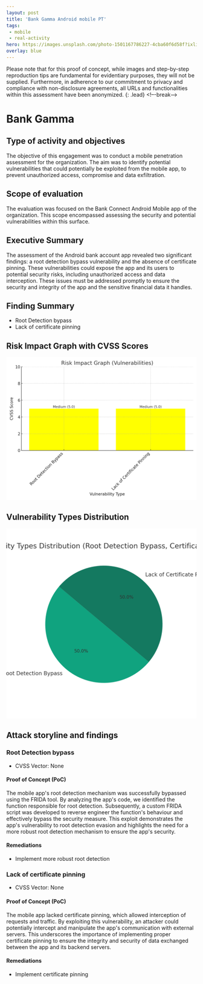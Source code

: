 ```yaml
---
layout: post
title: 'Bank Gamma Android mobile PT'
tags:
 - mobile
 - real-activity
hero: https://images.unsplash.com/photo-1501167786227-4cba60f6d58f?ixlib=rb-4.0.3&ixid=M3wxMjA3fDB8MHxzZWFyY2h8Mnx8YmFua3xlbnwwfHwwfHx8MA%3D%3D&auto=format&fit=crop&w=400&q=60
overlay: blue
---
```


Please note that for this proof of concept, while images and step-by-step reproduction tips are fundamental for evidentiary purposes, they will not be supplied. Furthermore, in adherence to our commitment to privacy and compliance with non-disclosure agreements, all URLs and functionalities within this assessment have been anonymized. {: .lead} <!–-break-–>

# Bank Gamma

## Type of activity and objectives
The objective of this engagement was to conduct a mobile penetration assessment for the organization. The aim was to identify potential vulnerabilities that could potentially be exploited from the mobile app, to prevent unauthorized access, compromise and data exfiltration.
## Scope of evaluation
The evaluation was focused on the Bank Connect Android Mobile app of the organization. This scope encompassed assessing the security and potential vulnerabilities within this surface.
## Executive Summary
The assessment of the Android bank account app revealed two significant findings: a root detection bypass vulnerability and the absence of certificate pinning. These vulnerabilities could expose the app and its users to potential security risks, including unauthorized access and data interception. These issues must be addressed promptly to ensure the security and integrity of the app and the sensitive financial data it handles.
## Finding Summary
- Root Detection bypass
- Lack of certificate pinning
## Risk Impact Graph with CVSS Scores

![](https://raw.githubusercontent.com/blitz0p3rations/blitz0p3rations.github.io/master/uploads/id37.png)

## Vulnerability Types Distribution

![](https://raw.githubusercontent.com/blitz0p3rations/blitz0p3rations.github.io/master/uploads/id38.png)

## Attack storyline and findings
### Root Detection bypass
- CVSS Vector: None
#### Proof of Concept (PoC) 
The mobile app's root detection mechanism was successfully bypassed using the FRIDA tool. By analyzing the app's code, we identified the function responsible for root detection. Subsequently, a custom FRIDA script was developed to reverse engineer the function's behaviour and effectively bypass the security measure. This exploit demonstrates the app's vulnerability to root detection evasion and highlights the need for a more robust root detection mechanism to ensure the app's security.
#### Remediations
- Implement more robust root detection
### Lack of certificate pinning
- CVSS Vector: None
#### Proof of Concept (PoC) 
The mobile app lacked certificate pinning, which allowed interception of requests and traffic. By exploiting this vulnerability, an attacker could potentially intercept and manipulate the app's communication with external servers. This underscores the importance of implementing proper certificate pinning to ensure the integrity and security of data exchanged between the app and its backend servers.
#### Remediations
- Implement certificate pinning
